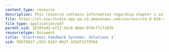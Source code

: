 ```yaml
---
content_type: resource
description: This resource contains information regarding chapter 1 solutions.
file: https://ol-ocw-studio-app-qa.s3.amazonaws.com/courses/res-6-010-electronic-feedback-systems-spring-2013/59b76817c5520187862f335d712f9764_MITRES_6-010S13_sol01.pdf
file_type: application/pdf
parent_uid: 1870fed2-ef12-92c6-8bbe-9fdcf7c71870
resourcetype: Document
title: 'Electronic Feedback Systems: Solutions 1'
uid: 59b76817-c552-0187-862f-335d712f9764
---
```

